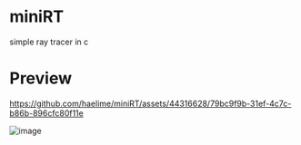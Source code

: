 # miniRT
simple ray tracer in c

# Preview
https://github.com/haelime/miniRT/assets/44316628/79bc9f9b-31ef-4c7c-b86b-896cfc80f11e

![image](https://github.com/haelime/miniRT/assets/44316628/7534170c-7e96-4fe6-9670-e4bfe3f3a04b)
